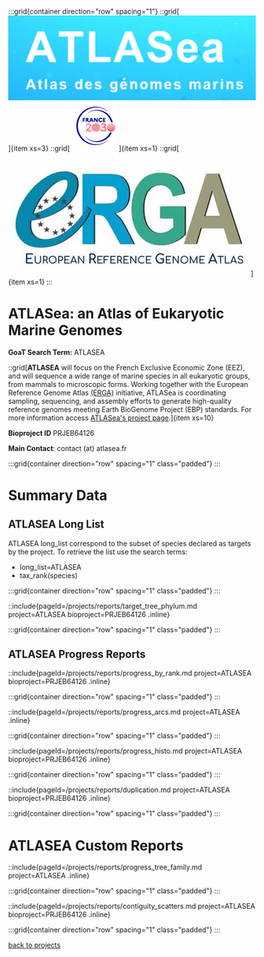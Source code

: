 :::grid{container direction="row" spacing="1"}
::grid[![GoaT](/static/images/atlasea.png)]{item xs=3}
::grid[![GoaT](/static/images/france2030.png)]{item xs=1}
::grid[![GoaT](/static/images/ERGA_logo_rect.jpg)]{item xs=1}
:::

# ATLASea: an Atlas of Eukaryotic Marine Genomes

**GoaT Search Term:** ATLASEA

::grid[**ATLASEA** will focus on the French Exclusive Economic Zone (EEZ), and will sequence a wide range of marine species in all eukaryotic groups, from mammals to microscopic forms. Working together with the European Reference Genome Atlas [(ERGA)](https://www.erga-biodiversity.eu) initiative, ATLASea is coordinating sampling, sequencing, and assembly efforts to generate high-quality reference genomes meeting Earth BioGenome Project (EBP) standards. For more information access [ATLASea's project page](https://www.atlasea.fr/en/home-page-en/).]{item xs=10}

**Bioproject ID** PRJEB64126

**Main Contact**: contact (at) atlasea.fr

:::grid{container direction="row" spacing="1" class="padded"}
:::

# Summary Data

## ATLASEA Long List

ATLASEA long_list correspond to the subset of species declared as targets by the project. To retrieve the list use the search terms:

- long_list=ATLASEA
- tax_rank(species)

:::grid{container direction="row" spacing="1" class="padded"}
:::

::include{pageId=/projects/reports/target_tree_phylum.md project=ATLASEA bioproject=PRJEB64126 .inline}

:::grid{container direction="row" spacing="1" class="padded"}
:::

## ATLASEA Progress Reports

::include{pageId=/projects/reports/progress_by_rank.md project=ATLASEA bioproject=PRJEB64126 .inline}

:::grid{container direction="row" spacing="1" class="padded"}
:::

::include{pageId=/projects/reports/progress_arcs.md project=ATLASEA .inline}

:::grid{container direction="row" spacing="1" class="padded"}
:::

::include{pageId=/projects/reports/progress_histo.md project=ATLASEA bioproject=PRJEB64126 .inline}

:::grid{container direction="row" spacing="1" class="padded"}
:::

::include{pageId=/projects/reports/duplication.md project=ATLASEA bioproject=PRJEB64126 .inline}

:::grid{container direction="row" spacing="1" class="padded"}
:::

# ATLASEA Custom Reports

::include{pageId=/projects/reports/progress_tree_family.md project=ATLASEA .inline}

:::grid{container direction="row" spacing="1" class="padded"}
:::

::include{pageId=/projects/reports/contiguity_scatters.md project=ATLASEA bioproject=PRJEB64126 .inline}

:::grid{container direction="row" spacing="1" class="padded"}
:::

[back to projects](/projects)
